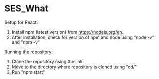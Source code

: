 # SES_What

Setup for React:
1) Install npm (latest version) from https://nodejs.org/en.
2) After installation, check for version of npm and node using "node -v" and "npm -v"

Running the repository:
1) Clone the repository using the link.
2) Move to the directory where repository is cloned using "cd/<your path>"
3) Run "npm start"
